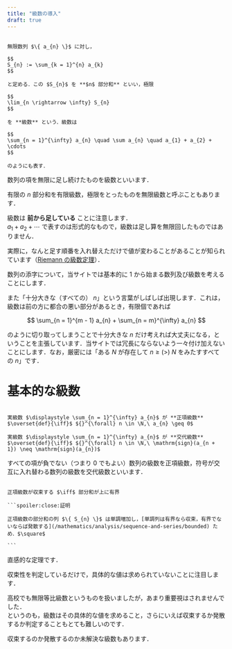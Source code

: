 ```yaml
---
title: "級数の導入"
draft: true
---
```


~~~definition:部分和・級数

無限数列 $\{ a_{n} \}$ に対し，

$$
S_{n} := \sum_{k = 1}^{n} a_{k}
$$

と定める．この $S_{n}$ を **$n$ 部分和** といい，極限

$$
\lim_{n \rightarrow \infty} S_{n}
$$

を **級数** という．級数は

$$
\sum_{n = 1}^{\infty} a_{n} \quad \sum a_{n} \quad a_{1} + a_{2} + \cdots
$$

のようにも表す．

~~~

数列の項を無限に足し続けたものを級数といいます．

有限の $n$ 部分和を有限級数，極限をとったものを無限級数と呼ぶこともあります．

級数は **前から足している** ことに注意します．  
$a_{1} + a_{2} + \cdots$ で表すのは形式的なもので，級数は足し算を無限回したものではありません．

実際に，なんと足す順番を入れ替えただけで値が変わることがあることが知られています（[Riemann の級数定理](/mathematics/analysis/sequence-and-series/absolutely-and-conditionally-convergent)）．

数列の添字について，当サイトでは基本的に $1$ から始まる数列及び級数を考えることにします．

また「十分大きな（すべての） $n$」という言葉がしばしば出現します．これは，級数は前の方に都合の悪い部分があるとき，有限個であれば

$$
\sum_{n = 1}^{m - 1} a_{n} + \sum_{n = m}^{\infty} a_{n}
$$

のように切り取ってしまうことで十分大きな $n$ だけ考えれば大丈夫になる，ということを主張しています．当サイトでは冗長にならないよう一々付け加えないことにします．なお，厳密には「ある $N$ が存在して $n \geq(>) ~ N$ をみたすすべての $n$」です．

# 基本的な級数

~~~definition:正項級数・交代級数

実級数 $\displaystyle \sum_{n = 1}^{\infty} a_{n}$ が **正項級数** $\overset{def}{\iff}$ ${}^{\forall} n \in \N,\ a_{n} \geq 0$

実級数 $\displaystyle \sum_{n = 1}^{\infty} a_{n}$ が **交代級数** $\overset{def}{\iff}$ ${}^{\forall} n \in \N,\ \mathrm{sign}(a_{n + 1}) \neq \mathrm{sign}(a_{n})$

~~~

すべての項が負でない（つまり $0$ でもよい）数列の級数を正項級数，符号が交互に入れ替わる数列の級数を交代級数といいます．

~~~theorem:正項級数の収束性

正項級数が収束する $\iff$ 部分和が上に有界

```spoiler:close:証明

正項級数の部分和の列 $\{ S_{n} \}$ は単調増加し，[単調列は有界なら収束，有界でないならば発散する](/mathematics/analysis/sequence-and-series/bounded) ため．$\square$

```

~~~

直感的な定理です．

収束性を判定しているだけで，具体的な値は求められていないことに注目します．

高校でも無限等比級数というものを扱いましたが，あまり重要視はされませんでした．  
というのも，級数はその具体的な値を求めること，さらにいえば収束するか発散するか判定することもとても難しいのです．

収束するのか発散するのか未解決な級数もあります．
